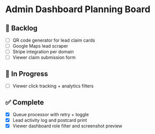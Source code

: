 # Admin Dashboard Planning Board

## 🧠 Backlog
- [ ] QR code generator for lead claim cards
- [ ] Google Maps lead scraper
- [ ] Stripe integration per domain
- [ ] Viewer claim submission form

## 🔄 In Progress
- [ ] Viewer click tracking + analytics filters

## ✅ Complete
- [x] Queue processor with retry + toggle
- [x] Lead activity log and postcard print
- [x] Viewer dashboard role filter and screenshot preview
